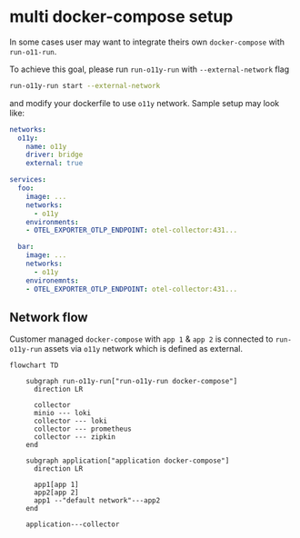 # multi docker-compose setup

In some cases user may want to integrate theirs own `docker-compose` with `run-o11-run`.

To achieve this goal, please run `run-o11y-run` with `--external-network` flag

```sh
run-o11y-run start --external-network 
```

and modify your dockerfile to use `o11y` network. Sample setup may look like:

```yaml
networks:
  o11y:
    name: o11y
    driver: bridge
    external: true

services:
  foo:
    image: ...
    networks:
      - o11y
    environments:
    - OTEL_EXPORTER_OTLP_ENDPOINT: otel-collector:431...

  bar:
    image: ...
    networks:
      - o11y
    environemnts:
    - OTEL_EXPORTER_OTLP_ENDPOINT: otel-collector:431...
```

## Network flow

Customer managed `docker-compose` with `app 1` & `app 2` is connected to `run-o11y-run` assets via `o11y` network which is defined as external.

```mermaid
flowchart TD

    subgraph run-o11y-run["run-o11y-run docker-compose"]
      direction LR
    
      collector
      minio --- loki
      collector --- loki
      collector --- prometheus
      collector --- zipkin
    end

    subgraph application["application docker-compose"]
      direction LR

      app1[app 1]
      app2[app 2]
      app1 --"default network"---app2
    end

    application---collector
```